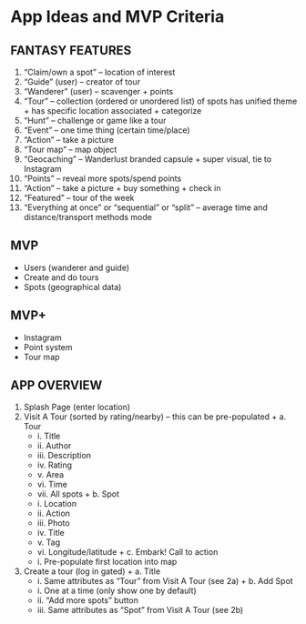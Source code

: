 # App Ideas and MVP Criteria #


## FANTASY FEATURES ##
  1. “Claim/own a spot” – location of interest
  2. “Guide” (user) – creator of tour
  3. “Wanderer” (user) – scavenger
    + points
  4. “Tour” – collection (ordered or unordered list) of spots 
     has unified theme
    + has specific location associated
    + categorize
  5. “Hunt” – challenge or game like a tour
  6. “Event” – one time thing (certain time/place)
  7. “Action” – take a picture
  8. “Tour map” – map object
  9. “Geocaching” – Wanderlust branded capsule
    + super visual, tie to Instagram
  10. “Points” – reveal more spots/spend points
  11. “Action” – take a picture
    + buy something
    + check in
  12. “Featured” – tour of the week
  13. “Everything at once” or “sequential” or “split” – average time and distance/transport methods mode

## MVP ##
  + Users (wanderer and guide)
  + Create and do tours
  + Spots (geographical data)

## MVP+ ##
  + Instagram
  + Point system
  + Tour map

## APP OVERVIEW ##

  1. Splash Page (enter location)
  2. Visit A Tour (sorted by rating/nearby) – this can be pre-populated
    + a. Tour 
        * i. Title
        * ii. Author
        * iii. Description
        * iv. Rating
        * v. Area
        * vi. Time
        * vii. All spots
    + b. Spot 
        * i. Location
        * ii. Action
        * iii. Photo
        * iv. Title
        * v. Tag
        * vi. Longitude/latitude 
    + c. Embark! Call to action
        * i. Pre-populate first location into map
  3. Create a tour (log in gated)
    + a. Title
        * i. Same attributes as “Tour” from Visit A Tour (see 2a)
    + b. Add Spot
        * i. One at a time (only show one by default)
        * ii. “Add more spots” button 
        * iii. Same attributes as “Spot” from Visit A Tour (see 2b)
